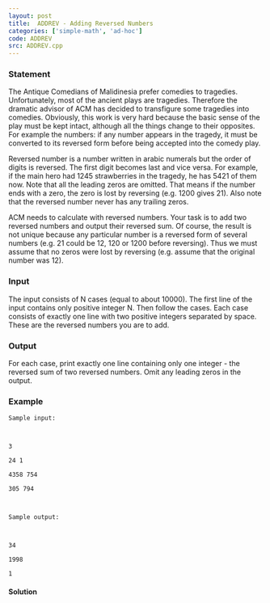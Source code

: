 ```yaml
---
layout: post
title:  ADDREV - Adding Reversed Numbers
categories: ['simple-math', 'ad-hoc']
code: ADDREV
src: ADDREV.cpp
---
```


### **Statement**

The Antique Comedians of Malidinesia prefer comedies to tragedies.
Unfortunately, most of the ancient plays are tragedies. Therefore the dramatic
advisor of ACM has decided to transfigure some tragedies into comedies.
Obviously, this work is very hard because the basic sense of the play must be
kept intact, although all the things change to their opposites. For example
the numbers: if any number appears in the tragedy, it must be converted to its
reversed form before being accepted into the comedy play.

Reversed number is a number written in arabic numerals but the order of digits
is reversed. The first digit becomes last and vice versa. For example, if the
main hero had 1245 strawberries in the tragedy, he has 5421 of them now. Note
that all the leading zeros are omitted. That means if the number ends with a
zero, the zero is lost by reversing (e.g. 1200 gives 21). Also note that the
reversed number never has any trailing zeros.

ACM needs to calculate with reversed numbers. Your task is to add two reversed
numbers and output their reversed sum. Of course, the result is not unique
because any particular number is a reversed form of several numbers (e.g. 21
could be 12, 120 or 1200 before reversing). Thus we must assume that no zeros
were lost by reversing (e.g. assume that the original number was 12).

### Input

The input consists of N cases (equal to about 10000). The first line of the
input contains only positive integer N. Then follow the cases. Each case
consists of exactly one line with two positive integers separated by space.
These are the reversed numbers you are to add.

### Output

For each case, print exactly one line containing only one integer - the
reversed sum of two reversed numbers. Omit any leading zeros in the output.

### Example

    
    
    Sample input: 
    
    3
    24 1
    4358 754
    305 794
    
    Sample output:
    
    34
    1998
    1
    



#### **Solution**



